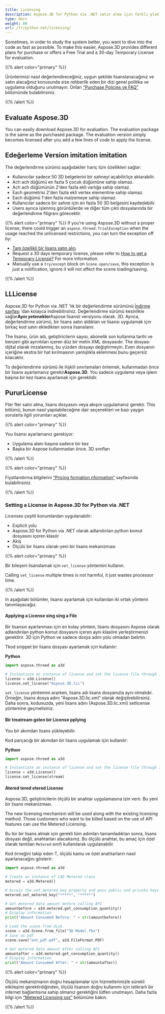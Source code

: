 ```yaml
---
title: Licensing
description: Aspose.3D for Python via .NET satın alma için farklı planlar sağlar veya Licensing ve abonelik politikalarını kullanarak değerlendirme için ücretsiz deneme ve 30 günlük geçici lisans sunar
type: docs
weight: 80
url: /tr/python-net/licensing/
---
```

Sometimes, in order to study the system better, you want to dive into the code as fast as possible. To make this easier, Aspose.3D provides different plans for purchase or offers a Free Trial and a 30-day Temporary License for evaluation.

{{% alert color="primary" %}}

Ürünlerimizi nasıl değerlendireceğiniz, uygun şekilde lisanslanacağınız ve satın alacağınız konusunda size rehberlik eden bir dizi genel politika ve uygulama olduğunu unutmayın. Onları ["Purchase Policies ve FAQ"](https://purchase.aspose.com/policies) bölümünde bulabilirsiniz.

{{% /alert %}}

##  **Evaluate Aspose.3D**
You can easily download Aspose.3D for evaluation. The evaluation package is the same as the purchased package. The evaluation version simply becomes licensed after you add a few lines of code to apply the license. 

##  **Edeğerleme Version imitation imitation**
The değerlendirme sürümü aşağıdakiler hariç tüm özellikleri sağlar:

- Kullanıcılar sadece 50 3D belgelerini bir sahneyi açabilir/içe aktarabilir.
- Ach ach düğümü en fazla 5 çocuk düğümüne sahip olamaz.
- Ach ach düğümünün 2'den fazla ekli varlığa sahip olamaz.
- Each geometrisi 2'den fazla ekli vertex elementine sahip olamaz.
- Each düğümü 1'den fazla malzemeye sahip olamaz.
- Kullanıcılar sadece bir sahne için en fazla 50 3D belgesini kaydedebilir.
- Users ayrıca işlenmiş görüntülerde ve diğer tüm çıktı dosyalarında bir değerlendirme filigranı görecektir.

{{% alert color="primary" %}} 
If you're using Aspose.3D without a proper license, there could trigger an `aspose.threed.TrialException` when the usage reached the unlicensed restrictions, you can turn the exception off by:

* [Tam özellikli bir lisans satın alın](https://purchase.aspose.com/buy).
* Request a 30 days temporary license, please refer to [How to get a Temporary License?](https://purchase.aspose.com/temporary-license) For more information.
* Manually use a `try/except` block on `Scene.open/save`, this exception is just a notification, ignore it will not affect the scene loading/saving.

{{% /alert %}} 


##  **LLLicense**
Aspose.3D for Python via .NET 'lık bir değerlendirme sürümünü [İndirme sayfası](https://pypi.org/project/aspose.3d/) 'dan kolayca indirebilirsiniz. Değerlendirme sürümü kesinlikle sağlar**Aynı yetenekler**Aspose lisanslı versiyonu olarak. 3D. Ayrıca, değerlendirme sürümü, bir lisans satın aldıktan ve lisansı uygulamak için birkaç kod satırı ekledikten sonra lisanslanır.

The lisansı, ürün adı, geliştiricilerin sayısı, abonelik son kullanma tarihi ve benzeri gibi ayrıntıları içeren düz bir metin XML dosyasıdır. The dosyası dijital olarak imzalanmış, bu yüzden dosyayı değiştirmeyin. Even dosyanın içeriğine ekstra bir hat kırılmasının yanlışlıkla eklenmesi bunu geçersiz kılacaktır.

To değerlendirme sürümü ile ilişkili sınırlamaları önlemek, kullanmadan önce bir lisans ayarlamanız gerekir**Aspose.3D**. You sadece uygulama veya işlem başına bir kez lisans ayarlamak için gereklidir.

## PururLicense

Fter fter satın alma, lisans dosyasını veya akışını uygulamanız gerekir. This bölümü, bunun nasıl yapılabileceğine dair seçenekleri ve bazı yaygın sorularla ilgili yorumları açıklar.

{{% alert color="primary" %}}

You lisansı ayarlamanız gerekiyor:
* Uygulama alanı başına sadece bir kez
* Başka bir Aspose kullanmadan önce. 3D sınıfları

{{% /alert %}}

{{% alert color="primary" %}}

Fiyatlandırma bilgilerini [“Pricing formation nformation”](https://purchase.aspose.com/pricing/3d/family) sayfasında bulabilirsiniz.

{{% /alert %}}

###  **Setting a License in Aspose.3D for Python via .NET**

Licenses çeşitli konumlardan uygulanabilir:

* Explicit yolu
* Aspose.3D for Python via .NET olarak adlandırılan python komut dosyasını içeren klasör
* Akış
* Ölçülü bir lisans olarak-yeni bir lisans mekanizması

{{% alert color="primary" %}}

Bir bileşeni lisanslamak için `set_license` yöntemini kullanın.

Calling `set_license` multiple times is not harmful, it just wastes processor time.

{{% /alert %}}

In aşağıdaki bölümler, lisansı ayarlamak için kullanılan iki ortak yöntemi tanımlayacağız.

####  **Applying a License sing sing a File**
Bir lisansın ayarlanması için en kolay yöntem, lisans dosyasını Aspose olarak adlandırılan python komut dosyasını içeren aynı klasöre yerleştirmenizi gerektirir. 3D için Python ve sadece dosya adını yolu olmadan belirtin.

Tkod snippet bir lisans dosyası ayarlamak için kullanılır:

**Python**

```py
import aspose.threed as a3d

# Instantiate an instance of license and set the license file through its path
license = a3d.License()
license.set_license("Aspose.3D.lic")
```

`set_license` yöntemini ararken, lisans adı lisans dosyanızla aynı olmalıdır. Örneğin, lisans dosya adını "Aspose.3D.lic.xml" olarak değiştirebilirsiniz. Daha sonra, kodunuzda, yeni lisans adını (Aspose.3D.lic.xml) setlicense yöntemine geçmelisiniz.

####  **Bir treatream gelen bir License pplying**
You bir akımdan lisans yükleyebilir.

Kod parçacığı bir akımdan bir lisans uygulamak için kullanılır:

**Python**

```py
import aspose.threed as a3d

# Instantiate an instance of license and set the license file through its path
license = a3d.License()
license.set_license(stream)
```

#### Atered tered etered License

Aspose.3D, geliştiricilerin ölçülü bir anahtar uygulamasına izin verir. Bu yeni bir lisans mekanizması.

The new licensing mechanism will be used along with the existing licensing method. Those customers who want to be billed based on the use of API features can use the Metered Licensing.

Bu tür bir lisans almak için gerekli tüm adımları tamamladıktan sonra, lisans dosyası değil, anahtarları alacaksınız. Bu ölçülü anahtar, bu amaç için özel olarak tanıtılan `Metered` sınıfı kullanılarak uygulanabilir.

Kod örneğini takip eden T, ölçülü kamu ve özel anahtarların nasıl ayarlanacağını gösterir:

```py
import aspose.threed as a3d

# Create an instance of CAD Metered class
metered = a3d.Metered()

# Access the set_metered_key property and pass public and private keys as parameters
metered.set_metered_key("*****", "*****")

# Get metered data amount before calling API
amountbefore = a3d.metered.get_consumption_quantity()
# Display information
print("Amount Consumed Before: " + str(amountbefore))

# Load the scene from disk.
scene = a3d.Scene.from_file("3D Model.fbx")
# Save as pdf
scene.save("out_pdf.pdf", a3d.FileFormat.PDF)

# Get metered data amount After calling API
amountafter = a3d.metered.get_consumption_quantity()
# Display information
print("Amount Consumed After: " + str(amountafter))
```

{{% alert color="primary" %}}

Ölçülü mekanizmanın doğru hesaplamalar için hizmetlerimizle sürekli etkileşimi gerektirdiğinden, ölçülü lisansın doğru kullanımı için istikrarlı bir internet bağlantısına sahip olmanız gerektiğini lütfen unutmayın. Daha fazla bilgi için [“Metered Licensing sss”](https://purchase.aspose.com/faqs/licensing/metered) bölümüne bakın.

{{% /alert %}}



